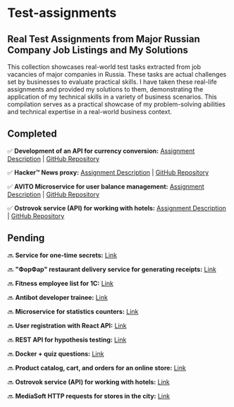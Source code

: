# Test-assignments

## Real Test Assignments from Major Russian Company Job Listings and My Solutions

This collection showcases real-world test tasks extracted from job vacancies of major companies in Russia. These tasks are actual challenges set by businesses to evaluate practical skills. I have taken these real-life assignments and provided my solutions to them, demonstrating the application of my technical skills in a variety of business scenarios. This compilation serves as a practical showcase of my problem-solving abilities and technical expertise in a real-world business context.

## Completed

✅ **Development of an API for currency conversion:** [Assignment Description](https://docs.google.com/document/d/190wtDNCDUX826L_Tr0x_PsYNaxhBSBcdtbp7YSasYVQ/edit) | [GitHub Repository](https://github.com/NikGor/currency-converter)

✅ **Hacker™ News proxy:** [Assignment Description](https://github.com/ivelum/job/blob/master/challenges/python.md) | [GitHub Repository](https://github.com/NikGor/NewsProxy)

✅ **AVITO Microservice for user balance management:** [Assignment Description](https://github.com/avito-tech/internship_backend_2022) | [GitHub Repository](https://github.com/NikGor/user-balance-microservice)

✅ **Ostrovok service (API) for working with hotels:** [Assignment Description](https://github.com/ostrovok-team/code-challenge/blob/master/python/content-tech-task.md) | [GitHub Repository](https://github.com/NikGor/hotel-aggregator-service)


## Pending


🔜 **Service for one-time secrets:** [Link](https://github.com/[your-link])

🔜 **"ФорФар" restaurant delivery service for generating receipts:** [Link](https://github.com/[your-link])

🔜 **Fitness employee list for 1C:** [Link](https://github.com/[your-link])

🔜 **Antibot developer trainee:** [Link](https://github.com/[your-link])

🔜 **Microservice for statistics counters:** [Link](https://github.com/[your-link])

🔜 **User registration with React API:** [Link](https://github.com/[your-link])

🔜 **REST API for hypothesis testing:** [Link](https://github.com/[your-link])

🔜 **Docker + quiz questions:** [Link](https://github.com/[your-link])

🔜 **Product catalog, cart, and orders for an online store:** [Link](https://github.com/[your-link])

🔜 **Ostrovok service (API) for working with hotels:** [Link](https://github.com/[your-link])

🔜 **MediaSoft HTTP requests for stores in the city:** [Link](https://github.com/[your-link])


